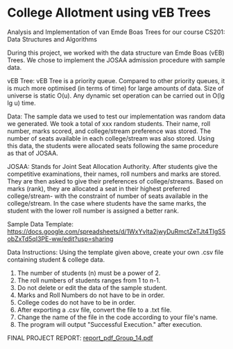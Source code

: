 # College Allotment using vEB Trees
Analysis and Implementation of van Emde Boas Trees for our course CS201: Data Structures and Algorithms

During this project, we worked with the data structure van Emde Boas (vEB) Trees. We chose to implement the JOSAA admission procedure with sample data.

vEB Tree: vEB Tree is a priority queue. Compared to other priority queues, it is much more optimised (in terms of time) for large amounts of data. Size of universe is static O(u). Any dynamic set operation can be carried out in O(lg lg u) time.

Data: The sample data we used to test our implementation was random data we generated. We took a total of xxx random students. Their name, roll number, marks scored, and college/stream preference was stored. The number of seats available in each college/stream was also stored. Using this data, the students were allocated seats following the same procedure as that of JOSAA. 

JOSAA: Stands for Joint Seat Allocation Authority. After students give the competitive examinations, their names, roll numbers and marks are stored. They are then asked to give their preferences of college/streams. Based on marks (rank), they are allocated a seat in their highest preferred college/stream- with the constraint of number of seats available in the college/stream. In the case where students have the same marks, the student with the lower roll number is assigned a better rank.

Sample Data Template: https://docs.google.com/spreadsheets/d/1WxYvlta2jwyDuRmctZeTJt4TIgS5obZxTd5qI3PE-ww/edit?usp=sharing

Data Instructions: Using the template given above, create your own .csv file containing student & college data.

1. The number of students (n) must be a power of 2.
2. The roll numbers of students ranges from 1 to n-1.
3. Do not delete or edit the data of the sample student.
4. Marks and Roll Numbers do not have to be in order.
5. College codes do not have to be in order.
6. After exporting a .csv file, convert the file to a .txt file.
7. Change the name of the file in the code according to your file's name.
8. The program will output "Successful Execution." after execution.


FINAL PROJECT REPORT:
[report_pdf_Group_14.pdf](https://github.com/n1ti/cs201project/files/9994674/report_pdf_Group_14.pdf)
